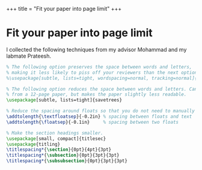 +++
title = "Fit your paper into page limit"
+++

# Fit your paper into page limit

I collected the following techniques from my advisor Mohammad and
my labmate Prateesh.

```latex
% The following option preserves the space between words and letters,
% making it less likely to piss off your reviewers than the next option.
%\usepackage[subtle, lists=tight, wordspacing=normal, tracking=normal]{savetrees}

% The following option reduces the space between words and letters. Can save 0.5-1 column
% from a 12-page paper, but makes the paper slightly less readable.
\usepackage[subtle, lists=tight]{savetrees}

% Reduce the spacing around floats so that you do not need to manually set tons of \vspace.
\addtolength{\textfloatsep}{-0.2in} % spacing between floats and text
\addtolength{\floatsep}{-0.1in}     % spacing between two floats

% Make the section headings smaller.
\usepackage[small, compact]{titlesec}
\usepackage{titling}
\titlespacing*{\section}{0pt}{4pt}{3pt}
\titlespacing*{\subsection}{0pt}{3pt}{3pt}
\titlespacing*{\subsubsection}{0pt}{3pt}{3pt}
```
